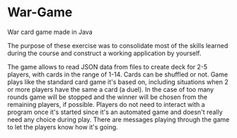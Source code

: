 # War-Game
War card game made in Java

The purpose of these exercise was to consolidate most of the skills learned during the course and construct a working application by yourself.

The game allows to read JSON data from files to create deck for 2-5 players, with cards in the range of 1-14. Cards can be shuffled or not. Game
plays like the standard card game it's based on, including situations when 2 or more players have the same a card (a duel). In the case of too many
rounds game will be stopped and the winner will be chosen from the remaining players, if possible. Players do not need to interact with a program once it's
started since it's an automated game and doesn't really need any choice during play. There are messages playing through the game to let the players know how
it's going.
